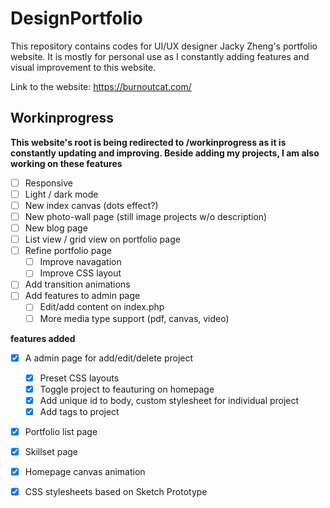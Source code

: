 DesignPortfolio
================
This repository contains codes for UI/UX designer Jacky Zheng's portfolio website. It is mostly for personal use as I constantly adding features and visual improvement to this website. 



Link to the website: <https://burnoutcat.com/>


Workinprogress 
-------------------
__This website's root is being redirected to /workinprogress as it is constantly updating and improving. Beside adding my projects, I am also working on these features__
- [ ] Responsive 
- [ ] Light / dark mode
- [ ] New index canvas (dots effect?)
- [ ] New photo-wall page (still image projects w/o description)
- [ ] New blog page
- [ ] List view / grid view on portfolio page
- [ ] Refine portfolio page
  - [ ] Improve navagation
  - [ ] Improve CSS layout
- [ ] Add transition animations
- [ ] Add features to admin page
  - [ ] Edit/add content on index.php
  - [ ] More media type support (pdf, canvas, video)
  
__features added__
  
- [x] A admin page for add/edit/delete project
  - [x] Preset CSS layouts
  - [x] Toggle project to feauturing on homepage
  - [x] Add unique id to body, custom stylesheet for individual project
  - [x] Add tags to project
- [x] Portfolio list page
- [x] Skillset page
- [x] Homepage canvas animation
- [x] CSS stylesheets based on Sketch Prototype
  
  